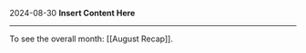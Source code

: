 2024-08-30
__Insert Content Here__
_______________________
To see the overall month: [[August Recap]].